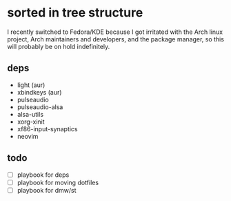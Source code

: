 # sorted in tree structure
I recently switched to Fedora/KDE because I got irritated with the Arch linux project, Arch maintainers and developers, and the package manager, so this will probably be on hold indefinitely.

## deps
- light (aur)
- xbindkeys (aur)
- pulseaudio
- pulseaudio-alsa
- alsa-utils
- xorg-xinit
- xf86-input-synaptics
- neovim

## todo
- [ ] playbook for deps
- [ ] playbook for moving dotfiles
- [ ] playbook for dmw/st
